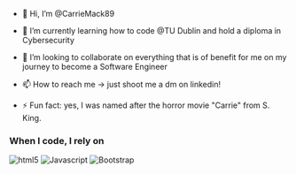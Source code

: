 - 👋 Hi, I’m @CarrieMack89
- 🌱 I’m currently learning how to code @TU Dublin and hold a diploma in Cybersecurity
- 💞️ I’m looking to collaborate on everything that is of benefit for me on my journey to become a Software Engineer 
- 📫 How to reach me -> just shoot me a dm on linkedin!

- ⚡ Fun fact: yes, I was named after the horror movie "Carrie" from S. King.

<!---
CarrieMack89/CarrieMack89 is a ✨ special ✨ repository because its `README.md` (this file) appears on your GitHub profile.
You can click the Preview link to take a look at your changes.
--->
<h3>When I code, I rely on</h3>
<p>
  <img alt="html5" src="https://img.shields.io/badge/-HTML5-E34F26?style=flat-square&logo=html5&logoColor=white" />
  <img alt="Javascript" src="https://img.shields.io/badge/-javascript-f7df1c?style=flat-square&logo=javascript&logoColor=black" />
  <img alt="Bootstrap" src="https://img.shields.io/badge/-bootstrap-7953b3?style=flat-square&logo=javascript&logoColor=white" />

</p>
